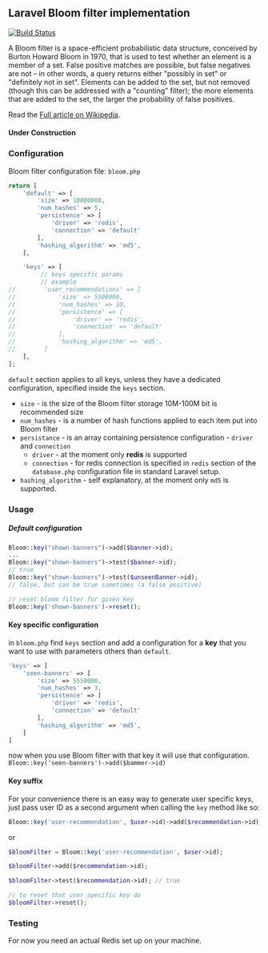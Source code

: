 ## Laravel Bloom filter implementation
[![Build Status](https://travis-ci.org/denismitr/laravel-bloom.svg?branch=master)](https://travis-ci.org/denismitr/laravel-bloom.svg?branch=master)

A Bloom filter is a space-efficient probabilistic data structure, 
conceived by Burton Howard Bloom in 1970, 
that is used to test whether an element is a member of a set. 
False positive matches are possible, but false negatives are not – in other words, 
a query returns either "possibly in set" or "definitely not in set". 
Elements can be added to the set, 
but not removed (though this can be addressed with a "counting" filter); 
the more elements that are added to the set, the larger the probability of false positives. 

Read the [Full article on Wikipedia](https://en.wikipedia.org/wiki/Bloom_filter).

#### Under Construction

### Configuration

Bloom filter configuration file: `bloom.php`

```php
return [
    'default' => [
        'size' => 10000000,
        'num_hashes' => 5,
        'persistence' => [
            'driver' => 'redis',
            'connection' => 'default'
        ],
        'hashing_algorithm' => 'md5',
    ],

    'keys' => [
         // keys specific params
         // example
//        'user_recommendations' => [
//            'size' => 5500000,
//            'num_hashes' => 10,
//            'persistence' => [
//                'driver' => 'redis',
//                'connection' => 'default'
//            ],
//            'hashing_algorithm' => 'md5',
//        ]
    ],
];
```

`default` section applies to all keys, unless they have a dedicated configuration,
specified inside the `keys` section.

- `size` - is the size of the Bloom filter storage 10M-100M bit is recommended size
- `num_hashes` - is a number of hash functions applied to each item put into Bloom filter
- `persistance` - is an array containing persistence configuration - `driver` and `connection`
    - `driver` - at the moment only **redis** is supported
    - `connection` - for redis connection is specified in `redis` section of the `database.php` configuration file in standard Laravel setup.
- `hashing_algorithm` - self explanatory, at the moment only `md5` is supported. 


### Usage

##### Default configuration

```php
Bloom::key("shown-banners")->add($banner->id);
...
Bloom::key("shown-banners")->test($banner->id);
// true
Bloom::key("shown-banners")->test($unseenBanner->id);
// false, but can be true sometimes (a false positive)

// reset bloom filter for given key
Bloom::key('shown-banners')->reset();
```

#### Key specific configuration

in `bloom.php` find `keys` section and add a configuration for a **key** that you want
to use with parameters others than `default`.

```php
'keys' => [
    'seen-banners' => [
        'size' => 5550000,
        'num_hashes' => 3,
        'persistence' => [
            'driver' => 'redis',
            'connection' => 'default'
        ],
        'hashing_algorithm' => 'md5',
    ]    
]
```

now when you use Bloom filter with that key it will use that configuration. 
`Bloom::key('seen-banners')->add($bammer->id)`

#### Key suffix
For your convenience there is an easy way to generate user specific keys, just pass 
user ID as a second argument when calling the `key` method like so:
```php
Bloom::key('user-recommendation', $user->id)->add($recommendation->id);
```

or

```php
$bloomFilter = Bloom::key('user-recommendation', $user->id);

$bloomFilter->add($recommendation->id);

$bloomFilter->test($recommendation->id); // true

// to reset that user specific key do
$bloomFilter->reset();
```

### Testing

For now you need an actual Redis set up on your machine.